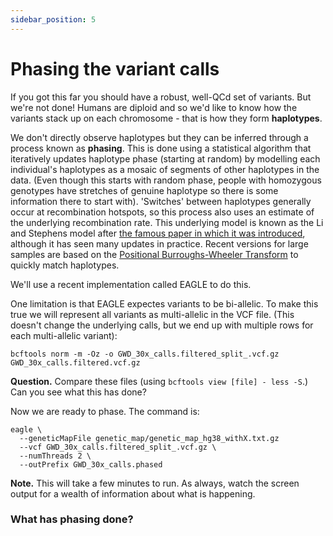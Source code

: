 ```yaml
---
sidebar_position: 5
---
```


# Phasing the variant calls

If you got this far you should have a robust, well-QCd set of variants. But we're not done! Humans
are diploid and so we'd like to know how the variants stack up on each chromosome - that is how
they form **haplotypes**.

We don't directly observe haplotypes but they can be inferred through a process known as
**phasing**. This is done using a statistical algorithm that iteratively updates haplotype phase
(starting at random) by modelling each individual's haplotypes as a mosaic of segments of other
haplotypes in the data. (Even though this starts with random phase, people with homozygous
genotypes have stretches of genuine haplotype so there is some information there to start with).
'Switches' between haplotypes generally occur at recombination hotspots, so this process also uses
an estimate of the underlying recombination rate. This underlying model is known as the Li and
Stephens model after [the famous paper in which it was
introduced](https://pubmed.ncbi.nlm.nih.gov/14704198/), although it has seen many updates in
practice. Recent versions for large samples are based on the [Positional Burroughs-Wheeler
Transform](https://www.ncbi.nlm.nih.gov/pmc/articles/PMC3998136/) to quickly match haplotypes.

We'll use a recent implementation called EAGLE to do this.

One limitation is that EAGLE expectes variants to be bi-allelic. To make this true we will
represent all variants as multi-allelic in the VCF file. (This doesn't change the underlying calls,
but we end up with multiple rows for each multi-allelic variant):

```
bcftools norm -m -Oz -o GWD_30x_calls.filtered_split_.vcf.gz GWD_30x_calls.filtered.vcf.gz
```

**Question.** Compare these files (using `bcftools view [file] - less -S`.)  Can you see what this has done?

Now we are ready to phase.  The command is:

```
eagle \
  --geneticMapFile genetic_map/genetic_map_hg38_withX.txt.gz
  --vcf GWD_30x_calls.filtered_split_.vcf.gz \
  --numThreads 2 \
  --outPrefix GWD_30x_calls.phased
```

**Note.** This will take a few minutes to run. As always, watch the screen output for a wealth of
information about what is happening.


### What has phasing done?


